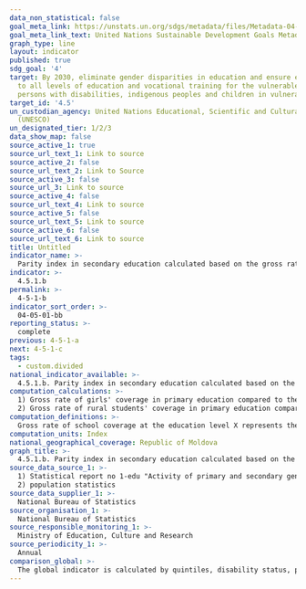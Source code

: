 ```yaml
---
data_non_statistical: false
goal_meta_link: https://unstats.un.org/sdgs/metadata/files/Metadata-04-05-01.pdf
goal_meta_link_text: United Nations Sustainable Development Goals Metadata (pdf 210kB)
graph_type: line
layout: indicator
published: true
sdg_goal: '4'
target: By 2030, eliminate gender disparities in education and ensure equal access
  to all levels of education and vocational training for the vulnerable, including
  persons with disabilities, indigenous peoples and children in vulnerable situations
target_id: '4.5'
un_custodian_agency: United Nations Educational, Scientific and Cultural Organization
  (UNESCO)
un_designated_tier: 1/2/3
data_show_map: false
source_active_1: true
source_url_text_1: Link to source
source_active_2: false
source_url_text_2: Link to Source
source_active_3: false
source_url_3: Link to source
source_active_4: false
source_url_text_4: Link to source
source_active_5: false
source_url_text_5: Link to source
source_active_6: false
source_url_text_6: Link to source
title: Untitled
indicator_name: >-
  Parity index in secondary education calculated based on the gross rate of coverage in secondary education
indicator: >-
  4.5.1.b
permalink: >-
  4-5-1-b
indicator_sort_order: >-
  04-05-01-bb
reporting_status: >-
  complete
previous: 4-5-1-a
next: 4-5-1-c
tags:
  - custom.divided
national_indicator_available: >-
  4.5.1.b. Parity index in secondary education calculated based on the gross rate of coverage in secondary education
computation_calculations: >-
  1) Gross rate of girls' coverage in primary education compared to the gross rate of boys' coverage in primary education.<br> 
  2) Gross rate of rural students' coverage in primary education compared to the gross rate of urban students' coverage in primary education.
computation_definitions: >-
  Gross rate of school coverage at the education level X represents the total number of children/pupils/students covered by the respective education level, regardless of age, as a share of total population of the official group of age corresponding to this level of education.
computation_units: Index
national_geographical_coverage: Republic of Moldova
graph_title: >-
  4.5.1.b. Parity index in secondary education calculated based on the gross rate of coverage in secondary education
source_data_source_1: >-
  1) Statistical report no 1-edu "Activity of primary and secondary general education institutions"<br> 
  2) population statistics
source_data_supplier_1: >-
  National Bureau of Statistics
source_organisation_1: >-
  National Bureau of Statistics
source_responsible_monitoring_1: >-
  Ministry of Education, Culture and Research
source_periodicity_1: >-
  Annual
comparison_global: >-
  The global indicator is calculated by quintiles, disability status, persons affected by conflict. The national indicator will be estimated only by sex and areas.
---
```

